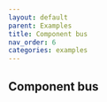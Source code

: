 ```yaml
---
layout: default
parent: Examples
title: Component bus
nav_order: 6
categories: examples
---
```


## Component bus
